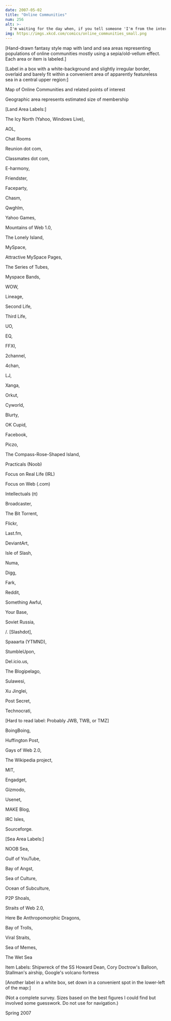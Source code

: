 ```yaml
---
date: 2007-05-02
title: "Online Communities"
num: 256
alt: >-
  I'm waiting for the day when, if you tell someone 'I'm from the internet', instead of laughing they just ask 'oh, what part?'
img: https://imgs.xkcd.com/comics/online_communities_small.png
---
```

[Hand-drawn fantasy style map with land and sea areas representing populations of online communities mostly using a sepia/old-vellum effect. Each area or item is labeled.]

[Label in a box with a white-background and slightly irregular border, overlaid and barely fit within a convenient area of apparently featureless sea in a central upper region:]

Map of Online Communities and related points of interest

Geographic area represents estimated size of membership

[Land Area Labels:]

The Icy North (Yahoo, Windows Live),

AOL,

Chat Rooms

Reunion dot com,

Classmates dot com,

E-harmony,

Friendster,

Faceparty,

Chasm,

Qwghlm,

Yahoo Games,

Mountains of Web 1.0,

The Lonely Island,

MySpace,

Attractive MySpace Pages,

The Series of Tubes,

Myspace Bands,

WOW,

Lineage,

Second Life,

Third Life,

UO,

EQ,

FFXI,

2channel,

4chan,

LJ,

Xanga,

Orkut,

Cyworld,

Blurty,

OK Cupid,

Facebook,

Piczo,

The Compass-Rose-Shaped Island,

Practicals (Noob)

Focus on Real Life (IRL)

Focus on Web (.com)

Intellectuals (&pi;)

Broadcaster,

The Bit Torrent,

Flickr,

Last.fm,

DeviantArt,

Isle of Slash,

Numa,

Digg,

Fark,

Reddit,

Something Awful,

Your Base,

Soviet Russia,

/. [Slashdot],

Spaaarta (YTMND),

StumbleUpon,

Del.icio.us,

The Blogipelago,

Sulawesi,

Xu Jinglei,

Post Secret,

Technocrati,

[Hard to read label: Probably JWB, TWB, or TMZ]

BoingBoing,

Huffington Post,

Gays of Web 2.0,

The Wikipedia project,

MIT,

Engadget,

Gizmodo,

Usenet,

MAKE Blog,

IRC Isles,

Sourceforge.

[Sea Area Labels:]

NOOB Sea,

Gulf of YouTube,

Bay of Angst,

Sea of Culture,

Ocean of Subculture,

P2P Shoals,

Straits of Web 2.0,

Here Be Anthropomorphic Dragons,

Bay of Trolls,

Viral Straits,

Sea of Memes,

The Wet Sea

Item Labels: Shipwreck of the SS Howard Dean, Cory Doctrow's Balloon, Stallman's airship, Google's volcano fortress

[Another label in a white box, set down in a convenient spot in the lower-left of the map:]

(Not a complete survey. Sizes based on the best figures I could find but involved some guesswork. Do not use for navigation.)

Spring 2007